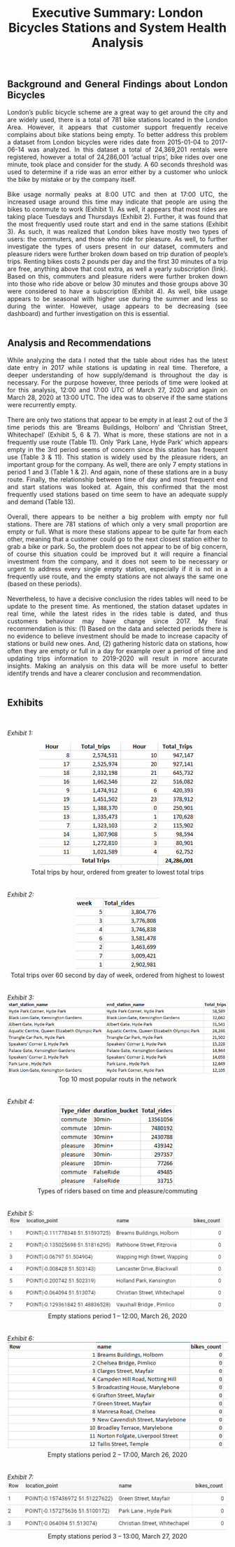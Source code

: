 <div align='center'>
<h1><b> Executive Summary: London Bicycles Stations and System Health Analysis </b></h1>
 </div>
<br>
<div align='justify', font-size= 15xp>
<h2><b>Background and General Findings about London Bicycles </b></h2>
London’s public bicycle scheme are a great way to get around the city and are widely used, there is a total of 781 bike stations located in the London Area. However, it appears that customer support frequently receive complains about bike stations being empty. To better address this problem a dataset from London bicycles were rides date from 2015-01-04 to 2017-06-14 was analyzed. In this dataset a total of 24,369,201 rentals were registered, however a total of 24,286,001 ‘actual trips’, bike rides over one minute, took place and consider for the study. A 60 seconds threshold was used to determine if a ride was an error either by a customer who unlock the bike by mistake or by the company itself. 
 <br>
 <br>
Bike usage normally peaks at 8:00 UTC and then at 17:00 UTC, the increased usage around this time may indicate that people are using the bikes to commute to work (Exhibit 1). As well, it appears that most rides are taking place Tuesdays and Thursdays (Exhibit 2). Further, it was found that the most frequently used route start and end in the same stations (Exhibit 3). As such, it was realized that London bikes have mostly two types of users: the commuters, and those who ride for pleasure. As well, to further investigate the types of users present in our dataset, commuters and pleasure riders were further broken down based on trip duration of people’s trips. Renting bikes costs 2 pounds per day and the first 30 minutes of a trip are free, anything above that cost extra, as well a yearly subscription (link). Based on this, commuters and pleasure riders were further broken down into those who ride above or below 30 minutes and those groups above 30 were considered to have a subscription (Exhibit 4).  As well, bike usage appears to be seasonal with higher use during the summer and less so during the winter. However, usage appears to be decreasing (see <a href"https://datastudio.google.com/s/k872xGjVfJg">dashboard</a>) and further investigation on this is essential.
 <br>
 <br>
<h2><b>Analysis and Recommendations </b></h2>
While analyzing the data I noted that the table about rides has the latest date entry in 2017 while stations is updating in real time. Therefore, a deeper understanding of how supply/demand is throughout the day is necessary. For the purpose however, three periods of time were looked at for this analysis, 12:00 and 17:00 UTC of March 27, 2020 and again on March 28, 2020 at 13:00 UTC. The idea was to observe if the same stations were recurrently empty. 
 <br>
 <br>
There are only two stations that appear to be empty in at least 2 out of the 3 time periods this are ‘Breams Buildings, Holborn’ and ‘Christian Street, Whitechapel’ (Exhibit 5, 6 & 7).  What is more, these stations are not in a frequently use route (Table 11). Only ‘Park Lane, Hyde Park’ which appears empty in the 3rd period seems of concern since this station has frequent use (Table 3 & 11). This station is widely used by the pleasure riders, an important group for the company. As well, there are only 7 empty stations in period 1 and 3 (Table 1 & 2). And again, none of these stations are in a busy route. Finally, the relationship between time of day and most frequent end and start stations was looked at. Again, this confirmed that the most frequently used stations based on time seem to have an adequate supply and demand (Table 13).
 <br>
 <br>
Overall, there appears to be neither a big problem with empty nor full stations. There are 781 stations of which only a very small proportion are empty or full. What is more these stations appear to be quite far from each other, meaning that a customer could go to the next closest station either to grab a bike or park. So, the problem does not appear to be of big concern, of course this situation could be improved but it will require a financial investment from the company, and it does not seem to be necessary or urgent to address every single empty station, especially if it is not in a frequently use route, and the empty stations are not always the same one (based on these periods). 
 <br>
 <br>
Nevertheless, to have a decisive conclusion the rides tables will need to be update to the present time. As mentioned, the station dataset updates in real time, while the latest rides in the rides table is dated, and thus customers behaviour may have change since 2017. My final recommendation is this: (1) Based on the data and selected periods there is no evidence to believe investment should be made to increase capacity of stations or build new ones. And, (2) gathering historic data on stations, how often they are empty or full in a day for example over a period of time and updating trips information to 2019-2020 will result in more accurate insights. Making an analysis on this data will be more useful to better identify trends and have a clearer conclusion and recommendation. 
<br>
 <br>
 </div>
<h2><b>Exhibits</b></h2>
 <br>
 
<i>Exhibit 1: </i>
<br>
<div align="center">
 <img src='https://github.com/cdchopitea/London_Bicycles/blob/master/Exhibits/Exhibit_1.png'> 
 <br>
Total trips by hour, ordered from greater to lowest total trips
 </div> 
 
<br>
<br>
<i>Exhibit 2: </i>
<br>
<div align="center">
 <img src='https://github.com/cdchopitea/London_Bicycles/blob/master/Exhibits/Exhibit_2.png'> 
 <br>
Total trips over 60 second by day of week, ordered from highest to lowest
 </div>
 
<br>
<br>
<i>Exhibit 3: </i>
<br>
<div align="center">
 <img src='https://github.com/cdchopitea/London_Bicycles/blob/master/Exhibits/Exhibit_3.png'> 
 <br>
Top 10 most popular routs in the network
 </div>

<br>
<br>
<i>Exhibit 4: </i>
<br>
<div align="center">
 <img src='https://github.com/cdchopitea/London_Bicycles/blob/master/Exhibits/Exhibit_4.png'>
 <br>
Types of riders based on time and pleasure/commuting
 </div>
 
<br>
<br>
<i>Exhibit 5: </i>
<br>
<div align="center">
 <img src='https://github.com/cdchopitea/London_Bicycles/blob/master/Exhibits/Exhibit_5.png'>
 <br>
Empty stations period 1 – 12:00, March 26, 2020
 </div>
 
 <br>
<br>
<i>Exhibit 6: </i>
<br>
<div align="center">
 <img src='https://github.com/cdchopitea/London_Bicycles/blob/master/Exhibits/Exhibit_6.png'>
 <br>
Empty stations period 2 – 17:00, March 26, 2020
 </div>
 
<br>
<br>
<i>Exhibit 7: </i>
<br>
<div align="center">
 <img src='https://github.com/cdchopitea/London_Bicycles/blob/master/Exhibits/Exhibit_7.png'>
 <br>
Empty stations period 3 – 13:00, March 27, 2020
 </div>
 
 
 
      
